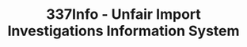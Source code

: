 ---
layout: default
bigquery: https://console.cloud.google.com/bigquery?p=patents-public-data&d=usitc_investigations&page=dataset&project=sheets-management-319211
citation: US International Trade Commission 337Info Unfair Import Investigations Information
  System
contributors: US International Trade Comission
cost: None
description: US International Trade Commission 337Info Unfair Import Investigations
  Information System contains data on investigations done under Section 337. Section
  337 declares the infringement of certain statutory intellectual property rights
  and other forms of unfair competition in import trade to be unlawful practices.
  Most Section 337 investigations involve allegations of patent or registered trademark
  infringement.
documentation: FAQ and tutorial available on the site
last_edit: 04/07/2022, 12:46:16
location: https://pubapps2.usitc.gov/337external/
maintained_by: US International Trade Comission
schema_fields:
- copyrightNumbers
- finalDetViolation
- patentNumber
- investigationNo
- investigationType
- scheduledEndDateEvidHear
- ouiiAttorney
- markmanHearing
- currentStatus
- startDateMarkmanHearing
- lastUpdated
- ouiiParticipation
- finalDetNoViolation
- currentActiveALJ
- publication_number
- internalRemand
- docketNo
- investigationTermDate
- teoIdIssueDate
- scheduledStartDateEvidHear
- finalIdOnViolationIssue
- endDateMarkmanHearing
- patentNumbers
- trademarkNumbers
- respondent
- htsNumbers
- complainant
- dateOfPublicationFrNotice
- teoIdDueDate
- title
- finalIdOnViolationDue
- actualStartDateEvidHear
- aljAssigned
- dateCreated
- dateComplaintFiled
- issueDateOtherNonFinal
- actualEndDateEvidHear
- targetDate
- teoReliefGranted
- gcAttorney
- cafcAppeals
- invUnfairAct
- id
- teoProceedingInvolved
shortname: unfair_import_investigations
tags:
- import
- legal
- trade
timeframe: 2008-2021 (prior to 2008 downloadable as a JSON file)
title: 337Info - Unfair Import Investigations Information System
uuid: 2721f5ec-e599-4890-9265-9706719fc71e
---